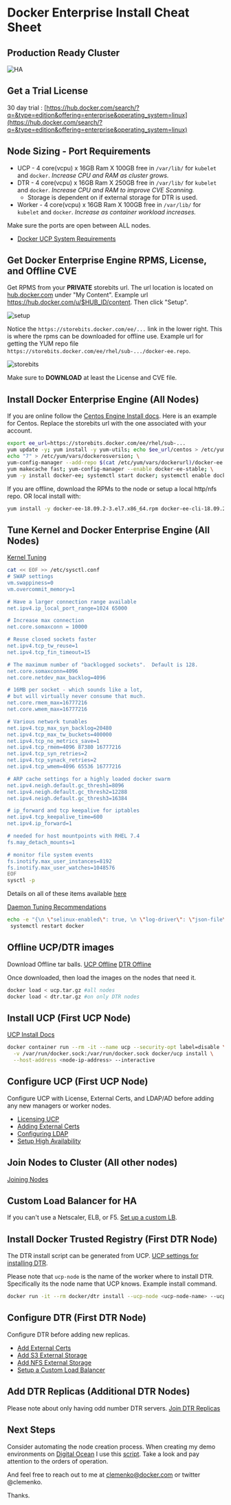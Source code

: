 # Docker Enterprise Install Cheat Sheet

## Production Ready Cluster

![HA](./img/DDC_HA.jpg)

## Get a Trial License

30 day trial : [https://hub.docker.com/search/?q=&type=edition&offering=enterprise&operating_system=linux](https://hub.docker.com/search/?q=&type=edition&offering=enterprise&operating_system=linux)

## Node Sizing - Port Requirements

* UCP - 4 core(vcpu) x 16GB Ram X 100GB free in `/var/lib/` for `kubelet` and `docker`. *Increase CPU and RAM as cluster grows.*
* DTR - 4 core(vcpu) x 16GB Ram X 250GB free in `/var/lib/` for `kubelet` and `docker`. *Increase CPU and RAM to improve CVE Scanning.*
  * Storage is dependent on if external storage for DTR is used.
* Worker - 4 core(vcpu) x 16GB Ram X 100GB free in `/var/lib/` for `kubelet` and `docker`. *Increase as container workload increases.*

Make sure the ports are open between ALL nodes.

* [Docker UCP System Requirements](https://docs.docker.com/ee/ucp/admin/install/system-requirements/)

## Get Docker Enterprise Engine RPMS, License, and Offline CVE

Get RPMS from your **PRIVATE** storebits url. The url location is located on [hub.docker.com](https://hub.docker.com/) under "My Content". Example url https://hub.docker.com/u/$HUB_ID/content. Then click "Setup".

![setup](./img/setup.jpg)

Notice the `https://storebits.docker.com/ee/...` link in the lower right. This is where the rpms can be downloaded for offline use.
Example url for getting the YUM repo file `https://storebits.docker.com/ee/rhel/sub-.../docker-ee.repo`.

![storebits](./img/license_storebits.jpg)

Make sure to **DOWNLOAD** at least the License and CVE file.

## Install Docker Enterprise Engine (All Nodes)

If you are online follow the [Centos Engine Install docs](https://docs.docker.com/install/linux/docker-ee/centos/#set-up-the-repository). Here is an example for Centos. Replace the storebits url with the one associated with your account.

```bash
export ee_url=https://storebits.docker.com/ee/rhel/sub-...
yum update -y; yum install -y yum-utils; echo $ee_url/centos > /etc/yum/vars/dockerurl; \
echo "7" > /etc/yum/vars/dockerosversion; \
yum-config-manager --add-repo $(cat /etc/yum/vars/dockerurl)/docker-ee.repo; \
yum makecache fast; yum-config-manager --enable docker-ee-stable; \
yum -y install docker-ee; systemctl start docker; systemctl enable docker
```

If you are offline, download the RPMs to the node or setup a local http/nfs repo. OR local install with:

```bash
yum install -y docker-ee-18.09.2-3.el7.x86_64.rpm docker-ee-cli-18.09.2-3.el7.x86_64.rpm containerd.io-1.2.2-3.3.el7.x86_64.rpm
```

## Tune Kernel and Docker Enterprise Engine (All Nodes)

[Kernel Tuning](https://github.com/clemenko/best_practices#kernel)

```bash
cat << EOF >> /etc/sysctl.conf
# SWAP settings
vm.swappiness=0
vm.overcommit_memory=1

# Have a larger connection range available
net.ipv4.ip_local_port_range=1024 65000

# Increase max connection
net.core.somaxconn = 10000

# Reuse closed sockets faster
net.ipv4.tcp_tw_reuse=1
net.ipv4.tcp_fin_timeout=15

# The maximum number of "backlogged sockets".  Default is 128.
net.core.somaxconn=4096
net.core.netdev_max_backlog=4096

# 16MB per socket - which sounds like a lot,
# but will virtually never consume that much.
net.core.rmem_max=16777216
net.core.wmem_max=16777216

# Various network tunables
net.ipv4.tcp_max_syn_backlog=20480
net.ipv4.tcp_max_tw_buckets=400000
net.ipv4.tcp_no_metrics_save=1
net.ipv4.tcp_rmem=4096 87380 16777216
net.ipv4.tcp_syn_retries=2
net.ipv4.tcp_synack_retries=2
net.ipv4.tcp_wmem=4096 65536 16777216

# ARP cache settings for a highly loaded docker swarm
net.ipv4.neigh.default.gc_thresh1=8096
net.ipv4.neigh.default.gc_thresh2=12288
net.ipv4.neigh.default.gc_thresh3=16384

# ip_forward and tcp keepalive for iptables
net.ipv4.tcp_keepalive_time=600
net.ipv4.ip_forward=1

# needed for host mountpoints with RHEL 7.4
fs.may_detach_mounts=1

# monitor file system events
fs.inotify.max_user_instances=8192
fs.inotify.max_user_watches=1048576
EOF
sysctl -p
```
Details on all of these items available [here](tuning.md)

[Daemon Tuning Recommendations](https://github.com/clemenko/best_practices#daemon-)

```bash
echo -e "{\n \"selinux-enabled\": true, \n \"log-driver\": \"json-file\", \"log-opts\": {\"max-size\": \"10m\", \"max-file\": \"3\"} \n}" > /etc/docker/daemon.json
 systemctl restart docker
 ```

## Offline UCP/DTR images

Download Offline tar balls.
[UCP Offline](https://docs.docker.com/ee/ucp/admin/install/install-offline/#versions-available)
[DTR Offline](https://docs.docker.com/ee/dtr/admin/install/install-offline/#versions-available)

Once downloaded, then load the images on the nodes that need it.

```bash
docker load < ucp.tar.gz #all nodes
docker load < dtr.tar.gz #on only DTR nodes
```

## Install UCP (First UCP Node)

[UCP Install Docs](https://docs.docker.com/ee/ucp/admin/install/#step-4-install-ucp)

```bash
docker container run --rm -it --name ucp --security-opt label=disable \
  -v /var/run/docker.sock:/var/run/docker.sock docker/ucp install \
  --host-address <node-ip-address> --interactive
```

## Configure UCP (First UCP Node)

Configure UCP with License, External Certs, and LDAP/AD before adding any new managers or worker nodes.

* [Licensing UCP](https://docs.docker.com/ee/ucp/admin/configure/license-your-installation/)
* [Adding External Certs](https://docs.docker.com/ee/ucp/admin/configure/use-your-own-tls-certificates/)
* [Configuring LDAP](https://docs.docker.com/ee/ucp/admin/configure/external-auth/)
* [Setup High Availability](https://docs.docker.com/ee/ucp/admin/configure/join-nodes/)

## Join Nodes to Cluster (All other nodes)

[Joining Nodes](https://docs.docker.com/ee/ucp/admin/configure/join-nodes/join-linux-nodes-to-cluster/)

## Custom Load Balancer for HA

If you can't use a Netscaler, ELB, or F5. [Set up a custom LB](https://docs.docker.com/ee/ucp/admin/configure/join-nodes/use-a-load-balancer/).

## Install Docker Trusted Registry (First DTR Node)

The DTR install script can be generated from UCP. [UCP settings for installing DTR](https://docs.docker.com/ee/dtr/admin/install/#step-3-install-dtr).

Please note that `ucp-node` is the name of the worker where to install DTR. Specifically its the node name that UCP knows. Example install command.

```bash
docker run -it --rm docker/dtr install --ucp-node <ucp-node-name> --ucp-insecure-tls
```

## Configure DTR (First DTR Node)

Configure DTR before adding new replicas.

* [Add External Certs](https://docs.docker.com/ee/dtr/admin/configure/use-your-own-tls-certificates/)
* [Add S3 External Storage](https://docs.docker.com/ee/dtr/admin/configure/external-storage/s3/)
* [Add NFS External Storage](https://docs.docker.com/ee/dtr/admin/configure/external-storage/nfs/)
* [Setup a Custom Load Balancer](https://docs.docker.com/ee/dtr/admin/configure/use-a-load-balancer/)

## Add DTR Replicas  (Additional DTR Nodes)

Please note about only having odd number DTR servers. [Join DTR Replicas](https://docs.docker.com/ee/dtr/admin/configure/set-up-high-availability/#join-more-dtr-replicas)

## Next Steps

Consider automating the node creation process. When creating my demo environments on [Digital Ocean](https://www.digitalocean.com/) I use this [script](https://github.com/clemenko/ucp). Take a look and pay attention to the orders of operation. 

And feel free to reach out to me at [clemenko@docker.com](mailto:clemenko@docker.com) or twitter @clemenko. 

Thanks.
